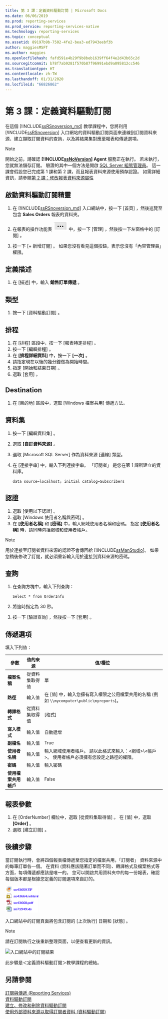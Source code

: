 ```yaml
---
title: 第 3 課：定義資料驅動訂閱 | Microsoft Docs
ms.date: 06/06/2019
ms.prod: reporting-services
ms.prod_service: reporting-services-native
ms.technology: reporting-services
ms.topic: conceptual
ms.assetid: 89197b9b-7502-4fe2-bea3-ed7943eebf3b
author: maggiesMSFT
ms.author: maggies
ms.openlocfilehash: fafd591e4b29f9b8beb1639ff64f4e2d43b65c2d
ms.sourcegitcommit: b78f7ab9281f570b87f96991ebd9a095812cc546
ms.translationtype: HT
ms.contentlocale: zh-TW
ms.lasthandoff: 01/31/2020
ms.locfileid: "66826862"
---
```

# <a name="lesson-3-defining-a-data-driven-subscription"></a>第 3 課：定義資料驅動訂閱
在這個 [!INCLUDE[ssRSnoversion_md](../includes/ssrsnoversion-md.md)] 教學課程中，您將利用 [!INCLUDE[ssRSnoversion](../includes/ssrsnoversion-md.md)] 入口網站的資料驅動訂閱頁面來連線到訂閱資料來源、建立擷取訂閱資料的查詢，以及將結果集對應至報表和傳遞選項。  
  
> [!NOTE]  
> 開始之前，請確認 **[!INCLUDE[ssNoVersion](../includes/ssnoversion-md.md)] Agent** 服務正在執行。 若未執行，您就無法儲存訂閱。  驗證的其中一個方法是開啟 [SQL Server 組態管理員](../relational-databases/sql-server-configuration-manager.md)。
這一課會假設您已完成第 1 課和第 2 課，而且報表資料來源使用預存認證。  如需詳細資訊，請參閱[第 2 課：修改報表資料來源屬性](../reporting-services/lesson-2-modifying-the-report-data-source-properties.md)  
  
## <a name="bkmk_startwizard"></a>啟動資料驅動訂閱精靈  
  
1.  在 [!INCLUDE[ssRSnoversion_md](../includes/ssrsnoversion-md.md)] 入口網站中，按一下 [首頁]  ，然後巡覽至包含 **Sales Orders** 報表的資料夾。  
  
2.  在報表的操作功能表 ![ssrs_tutorial_datadriven_reportmenu](../reporting-services/media/ssrs-tutorial-datadriven-reportmenu.png) 中，按一下 [管理]  ，然後按一下左窗格中的 [訂閱]  。  
  
3. 按一下 [+ 新增訂閱]  。 如果您沒有看見這個按鈕，表示您沒有「內容管理員」權限。
  
## <a name="define-a-description"></a>定義描述  
1.  在 [描述] 中，輸入 **銷售訂單傳遞** 。

## <a name="type"></a>類型
1.  按一下 [資料驅動訂閱]  。  

## <a name="schedule"></a>排程
1. 在 [排程] 區段中，按一下 [報表特定排程]  。
2. 按一下 [編輯排程]  。
3. 在 **[排程詳細資料]** 中，按一下 **[一次]** 。  
4. 請指定現在以後的幾分鐘做為開始時間。  
5. 指定 [開始和結束日期]  。
6. 選取 [套用]  。

## <a name="destination"></a>Destination  
1.  在 [目的地] 區段中，選取 [Windows 檔案共用]  傳遞方法。  

## <a name="dataset"></a>資料集
1. 按一下 [編輯資料集]  。
2. 選取 **[自訂資料來源]** 。
3. 選取 [Microsoft SQL Server]  作為資料來源 [連線]  類型。
4. 在 [連接字串] 中，輸入下列連接字串。 「訂閱者」  是您在第 1 課所建立的資料庫。 
  
    ```  
    data source=localhost; initial catalog=Subscribers
    ```
    
## <a name="credentials"></a>認證
1. 選取 [使用以下認證]  。
2. 選取 [Windows 使用者名稱與密碼]  。
3.  在 **[使用者名稱]** 和 **[密碼]** 中，輸入網域使用者名稱和密碼。 指定 **[使用者名稱]** 時，請同時包括網域和使用者帳戶。

> [!NOTE]  
> 用於連接至訂閱者資料來源的認證不會傳回給 [!INCLUDE[ssManStudio](../includes/ssmanstudio-md.md)]。 如果您稍後修改了訂閱，就必須重新輸入用於連接到資料來源的密碼。

## <a name="query"></a>查詢      
1.  在查詢方塊中，輸入下列查詢：  
  
    ```
    Select * from OrderInfo  
    ```  
  
2.  將逾時指定為 30 秒。  
  
3.  按一下 [驗證查詢]  ，然後按一下 [套用]  。

## <a name="delivery-options"></a>傳遞選項
填入下列值：

參數  |值的來源  | 值/欄位  
---------|---------|---------
**檔案名稱**     |從資料集取得值 | 單     
**路徑**     | 輸入值  | 在 [值] 中，輸入您擁有寫入權限之公用檔案共用的名稱 (例如 `\\mycomputer\public\myreports`)。 
**轉譯格式** | 從資料集取得值 | [格式]
**寫入模式**| 輸入值| 自動遞增    
**副檔名** |輸入值 |True
**使用者名稱** | 輸入值 | 輸入網域使用者帳戶。 請以此格式來輸入：\<網域>\\\<帳戶>。 使用者帳戶必須擁有您設定之路徑的權限。 
**密碼** | 輸入值 | 輸入密碼
**使用檔案共用帳戶** | 輸入值 | False

## <a name="report-parameters"></a>報表參數
 1. 在 [OrderNumber]  欄位中，選取 [從資料集取得值]  。 在 [值] 中，選取 **[Order]** 。 
 2. 選取 [建立訂閱]  。
   
## <a name="next-steps"></a>後續步驟  
當訂閱執行時，會將四個報表檔傳遞至您指定的檔案共用，「訂閱者」  資料來源中的每筆訂單各一個。 在資料 (資料應該隨著訂單而不同)、轉譯格式及檔案格式等方面，每項傳遞都應該是唯一的。 您可以開啟共用資料夾中的每一份報表，確認每個版本都是根據您定義的訂閱選項來自訂的。  
  
![訂閱建立的檔案清單](../reporting-services/media/ssrs-tutorial-datadriven-subscription-filelist.gif "訂閱建立的檔案清單")  
  
入口網站中的訂閱頁面將包含訂閱的 [上次執行]  日期和 [狀態]  。 
> [!NOTE]
> 請在訂閱執行之後重新整理頁面，以便查看更新的資訊。  
    
![入口網站中的訂閱結果](../reporting-services/media/ssrs-tutorial-datadriven-subscription-status-reportmanager.png "入口網站中的訂閱結果")  
  
此步驟是＜定義資料驅動訂閱＞教學課程的總結。   
  
## <a name="see-also"></a>另請參閱  
[訂閱與傳遞 &#40;Reporting Services&#41;](../reporting-services/subscriptions/subscriptions-and-delivery-reporting-services.md)  
[資料驅動訂閱](../reporting-services/subscriptions/data-driven-subscriptions.md)  
[建立、修改和刪除資料驅動訂閱](../reporting-services/subscriptions/create-modify-and-delete-data-driven-subscriptions.md)  
[使用外部資料來源以取得訂閱者資料 &#40;資料驅動訂閱&#41;](../reporting-services/subscriptions/use-an-external-data-source-for-subscriber-data-data-driven-subscription.md)  
  
